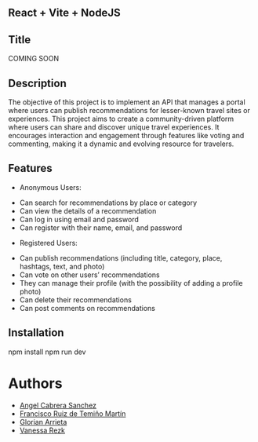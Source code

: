 ## React + Vite + NodeJS

## Title

COMING SOON

## Description

The objective of this project is to implement an API that manages a portal where users can publish recommendations for lesser-known travel sites or experiences. 
This project aims to create a community-driven platform where users can share and discover unique travel experiences. It encourages interaction and engagement through features like voting and commenting, making it a dynamic and evolving resource for travelers. 

## Features

- Anonymous Users:

* Can search for recommendations by place or category
* Can view the details of a recommendation
* Can log in using email and password
* Can register with their name, email, and password

- Registered Users:

* Can publish recommendations (including title, category, place, hashtags, text, and photo)
* Can vote on other users’ recommendations
* They can manage their profile (with the possibility of adding a profile photo)
* Can delete their recommendations
* Can post comments on recommendations



## Installation

npm install
npm run dev

# Authors

- [Angel Cabrera Sanchez](https://www.linkedin.com/in/asanchezsoy)
- [Francisco Ruiz de Temiño Martín](https://www.linkedin.com/in/franciscordtm)
- [Glorian Arrieta](https://www.linkedin.com/in/glorian-arrieta-jaimes-5523b4225)
- [Vanessa Rezk](https://www.linkedin.com/in/vanessarezk)





